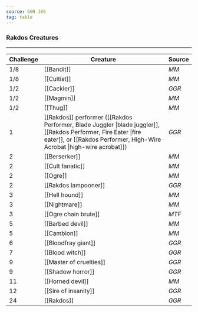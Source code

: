 ```yaml
---
source: GGR 186
tag: table
---
```


### Rakdos Creatures
---
|Challenge|Creature|Source|
|----|----------|----|
|1/8|[[Bandit]]|_MM_|
|1/8|[[Cultist]]|_MM_|
|1/2|[[Cackler]]|_GGR_|
|1/2|[[Magmin]]|_MM_|
|1/2|[[Thug]]|_MM_|
|1|[[Rakdos]] performer ([[Rakdos Performer, Blade Juggler \|blade juggler]], [[Rakdos Performer, Fire Eater \|fire eater]], or [[Rakdos Performer, High-Wire Acrobat \|high-wire acrobat]])|_GGR_|
|2|[[Berserker]]|_MM_|
|2|[[Cult fanatic]]|_MM_|
|2|[[Ogre]]|_MM_|
|2|[[Rakdos lampooner]]|_GGR_|
|3|[[Hell hound]]|_MM_|
|3|[[Nightmare]]|_MM_|
|3|[[Ogre chain brute]]|_MTF_|
|5|[[Barbed devil]]|_MM_|
|5|[[Cambion]]|_MM_|
|6|[[Bloodfray giant]]|_GGR_|
|7|[[Blood witch]]|_GGR_|
|9|[[Master of cruelties]]|_GGR_|
|9|[[Shadow horror]]|_GGR_|
|11|[[Horned devil]]|_MM_|
|12|[[Sire of insanity]]|_GGR_|
|24|[[Rakdos]]|_GGR_|

